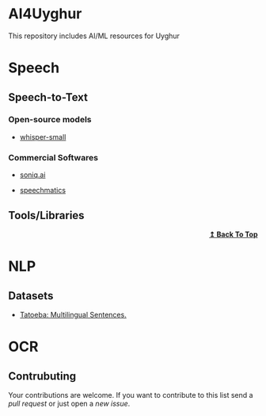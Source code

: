 # AI4Uyghur
This repository includes AI/ML resources for Uyghur

# Speech

## Speech-to-Text

### Open-source models
- [whisper-small](https://huggingface.co/osman/whisper-small-ug)

### Commercial Softwares
- [soniq.ai](https://sonix.ai/)

- [speechmatics](https://www.speechmatics.com/)

## Tools/Libraries

<div align="right">
    <b><a href="#contents">↥ Back To Top</a></b>
</div>

# NLP


## Datasets
- [Tatoeba: Multilingual Sentences.](https://tatoeba.org/en/downloads)


# OCR

## Contrubuting

Your contributions are welcome. If you want to contribute to this list send a _pull request_ or just open a _new issue_.
